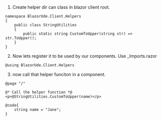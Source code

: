 1. Create helper dir can class in blazor client root.
```razor
namespace BlazorUde.Client.Helpers
{
    public class StringUtilities
    {
        public static string CustomToUpper(string str) => str.ToUpper();
    }
}
```
2. Now lets register it to be used by our components. Use _Imports.razor
```razor
@using BlazorUde.Client.Helpers
```
3. now call that helper funciton in a component.
```razor
@page "/"

@* Call the helper function *@
<p>@StringUtilities.CustomToUpper(name)</p>

@code{
    string name = "Jane";
}
```
